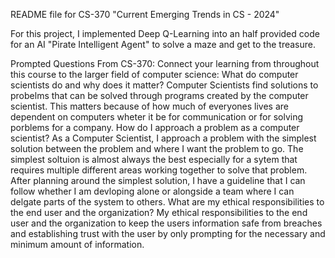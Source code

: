 README file for CS-370 "Current Emerging Trends in CS - 2024"

For this project, I implemented Deep Q-Learning into an half provided code for an AI "Pirate Intelligent Agent" to solve a maze and get to the treasure.

Prompted Questions From CS-370: Connect your learning from throughout this course to the larger field of computer science: What do computer scientists do and why does it matter? Computer Scientists find solutions to probelms that can be solved through programs created by the computer scientist. This matters because of how much of everyones lives are dependent on computers wheter it be for communication or for solving porblems for a company. How do I approach a problem as a computer scientist? As a Computer Scientist, I approach a problem with the simplest solution between the problem and where I want the problem to go. The simplest soltuion is almost always the best especially for a sytem that requires multiple different areas working together to solve that problem. After planning around the simplest solution, I have a guideline that I can follow whether I am devloping alone or alongside a team where I can delgate parts of the system to others. What are my ethical responsibilities to the end user and the organization? My ethical responsibilities to the end user and the organization to keep the users information safe from breaches and establishing trust with the user by only prompting for the necessary and minimum amount of information.
